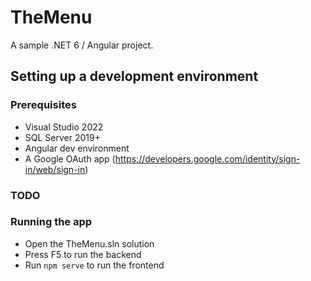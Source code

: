 # TheMenu

A sample .NET 6 / Angular project.


## Setting up a development environment

### Prerequisites

- Visual Studio 2022
- SQL Server 2019+
- Angular dev environment
- A Google OAuth app (https://developers.google.com/identity/sign-in/web/sign-in)

### TODO

### Running the app

- Open the TheMenu.sln solution
- Press F5 to run the backend
- Run `npm serve` to run the frontend
